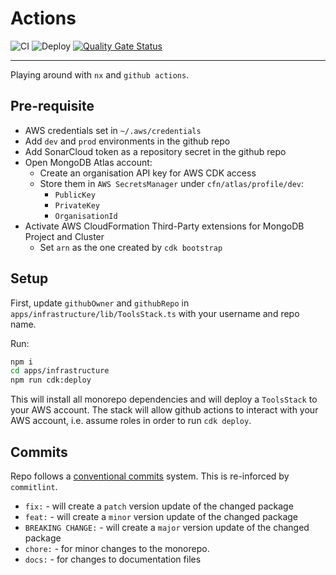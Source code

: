 # Actions

![CI](https://github.com/ashleyjtaylor/actions/actions/workflows/ci.yml/badge.svg)
![Deploy](https://github.com/ashleyjtaylor/actions/actions/workflows/deploy.yml/badge.svg)
[![Quality Gate Status](https://sonarcloud.io/api/project_badges/measure?project=ashleyjtaylor_actions&metric=alert_status)](https://sonarcloud.io/summary/new_code?id=ashleyjtaylor_actions)

---

Playing around with `nx` and `github actions`.

## Pre-requisite

- AWS credentials set in `~/.aws/credentials`
- Add `dev` and `prod` environments in the github repo
- Add SonarCloud token as a repository secret in the github repo
- Open MongoDB Atlas account:
  - Create an organisation API key for AWS CDK access
  - Store them in `AWS SecretsManager` under `cfn/atlas/profile/dev`:
    - `PublicKey`
    - `PrivateKey`
    - `OrganisationId`
- Activate AWS CloudFormation Third-Party extensions for MongoDB Project and Cluster
  - Set `arn` as the one created by `cdk bootstrap`

## Setup

First, update `githubOwner` and `githubRepo` in `apps/infrastructure/lib/ToolsStack.ts` with your username and repo name.

Run:

```bash
npm i
cd apps/infrastructure
npm run cdk:deploy
```

This will install all monorepo dependencies and will deploy a `ToolsStack` to your AWS account. The stack will allow github actions to interact with your AWS account, i.e. assume roles in order to run `cdk deploy`.

## Commits

Repo follows a [conventional commits](https://www.conventionalcommits.org/en/v1.0.0-beta.4/) system. This is re-inforced by `commitlint`.

- `fix:` - will create a `patch` version update of the changed package
- `feat:` - will create a `minor` version update of the changed package
- `BREAKING CHANGE:` - will create a `major` version update of the changed package
- `chore:` - for minor changes to the monorepo.
- `docs:` - for changes to documentation files
